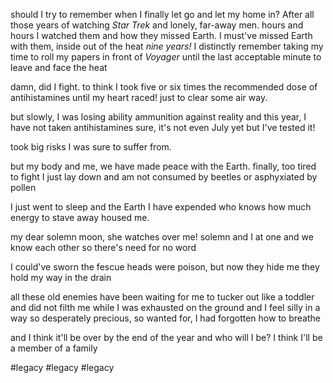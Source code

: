 should I try to remember when I finally let go and let my home in? After all those years of watching *Star Trek* and lonely, far-away men.
hours and hours I watched them and how they missed Earth. I must've missed Earth with them,
inside
out of the heat
*nine years!*
I distinctly remember taking my time to roll my papers in front of *Voyager* until the last acceptable minute to leave
and face the heat

damn, did I fight. to think I took five or six times the recommended dose of antihistamines until my heart raced! just to clear some air way.

but slowly, I was losing ability
ammunition against reality
and this year,
I have not taken antihistamines
sure, it's not even July yet but I've tested it!

took big risks I was sure to suffer from.

but my body and me, we have made peace with the Earth. finally, too tired to fight
I just lay down
and am not consumed by beetles or asphyxiated by pollen

I just went to sleep
and the Earth I have expended who knows how much energy to stave away
housed me.

my dear solemn moon,
she watches over me!
solemn and I at one
and we know each other so there's need for no word

I could've sworn the fescue heads were poison,
but now they hide me
they hold my way in the drain

all these old enemies have been waiting for me to tucker out
like a toddler
and did not filth me while I was exhausted on the ground
and I feel silly in a way so desperately precious,
so wanted for, I had forgotten how to breathe

and I think it'll be over by the end of the year and who will I be?
I think I'll be a member of a family

#legacy #legacy #legacy